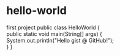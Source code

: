 # hello-world
first project
public class HelloWorld
{   
      public static void main(String[] args)
      {       
         System.out.println("Hello gist @ GitHub!");   
      }
} 
